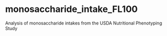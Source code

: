 # monosaccharide_intake_FL100
Analysis of monosaccharide intakes from the USDA Nutritional Phenotyping Study
